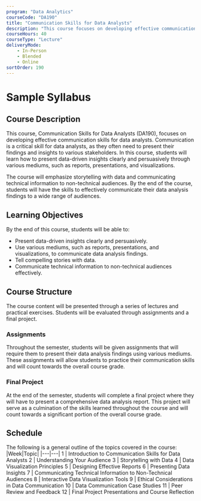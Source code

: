 ```yaml
---
program: "Data Analytics"
courseCode: "DA190"
title: "Communication Skills for Data Analysts"
description: "This course focuses on developing effective communication skills for data analysts. Students will learn how to present data-driven insights clearly and persuasively through various mediums, such as reports, presentations, and visualizations. Emphasis is placed on storytelling with data and communicating technical information to non-technical audiences."
courseHours: 40
courseType: "Lecture"
deliveryMode:
    - In-Person
    - Blended
    - Online
sortOrder: 190
---
```


# Sample Syllabus
## Course Description
This course, Communication Skills for Data Analysts (DA190), focuses on developing effective communication skills for data analysts. Communication is a critical skill for data analysts, as they often need to present their findings and insights to various stakeholders. In this course, students will learn how to present data-driven insights clearly and persuasively through various mediums, such as reports, presentations, and visualizations.

The course will emphasize storytelling with data and communicating technical information to non-technical audiences. By the end of the course, students will have the skills to effectively communicate their data analysis findings to a wide range of audiences.

## Learning Objectives
By the end of this course, students will be able to:

- Present data-driven insights clearly and persuasively.
- Use various mediums, such as reports, presentations, and visualizations, to communicate data analysis findings.
- Tell compelling stories with data.
- Communicate technical information to non-technical audiences effectively.

## Course Structure
The course content will be presented through a series of lectures and practical exercises. Students will be evaluated through assignments and a final project.

### Assignments
Throughout the semester, students will be given assignments that will require them to present their data analysis findings using various mediums. These assignments will allow students to practice their communication skills and will count towards the overall course grade.

### Final Project
At the end of the semester, students will complete a final project where they will have to present a comprehensive data analysis report. This project will serve as a culmination of the skills learned throughout the course and will count towards a significant portion of the overall course grade.

## Schedule
The following is a general outline of the topics covered in the course:
|Week|Topic|
|---|---|
1 | Introduction to Communication Skills for Data Analysts
2 | Understanding Your Audience
3 | Storytelling with Data
4 | Data Visualization Principles
5 | Designing Effective Reports
6 | Presenting Data Insights
7 | Communicating Technical Information to Non-Technical Audiences
8 | Interactive Data Visualization Tools
9 | Ethical Considerations in Data Communication
10 | Data Communication Case Studies
11 | Peer Review and Feedback
12 | Final Project Presentations and Course Reflection
